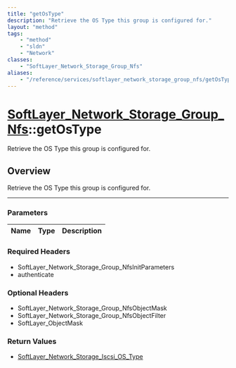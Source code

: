 ```yaml
---
title: "getOsType"
description: "Retrieve the OS Type this group is configured for."
layout: "method"
tags:
    - "method"
    - "sldn"
    - "Network"
classes:
    - "SoftLayer_Network_Storage_Group_Nfs"
aliases:
    - "/reference/services/softlayer_network_storage_group_nfs/getOsType"
---
```

# [SoftLayer_Network_Storage_Group_Nfs](/reference/services/SoftLayer_Network_Storage_Group_Nfs)::getOsType


Retrieve the OS Type this group is configured for.


## Overview 
Retrieve the OS Type this group is configured for.

-----

### Parameters 
|Name | Type | Description |
| --- | --- | --- |


### Required Headers
* SoftLayer_Network_Storage_Group_NfsInitParameters
* authenticate


### Optional Headers
* SoftLayer_Network_Storage_Group_NfsObjectMask
* SoftLayer_Network_Storage_Group_NfsObjectFilter
* SoftLayer_ObjectMask

### Return Values
* <a href='/reference/datatypes/SoftLayer_Network_Storage_Iscsi_OS_Type'>SoftLayer_Network_Storage_Iscsi_OS_Type </a>




